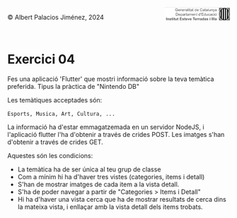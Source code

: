 <div style="display: flex; width: 100%;">
    <div style="flex: 1; padding: 0px;">
        <p>© Albert Palacios Jiménez, 2024</p>
    </div>
    <div style="flex: 1; padding: 0px; text-align: right;">
        <img src="./assets/ieti.png" height="32" alt="Logo de IETI" style="max-height: 32px;">
    </div>
</div>
<br/>

# Exercici 04

Fes una aplicació 'Flutter' que mostri informació sobre la teva temàtica preferida. Tipus la pràctica de "Nintendo DB"

Les temàtiques acceptades són:

```text
Esports, Musica, Art, Cultura, ...
```

La informació ha d'estar emmagatzemada en un servidor NodeJS, i l'aplicació flutter l'ha d'obtenir a través de crides POST. Les imatges s'han d'obtenir a través de crides GET.

Aquestes són les condicions:

- La temàtica ha de ser única al teu grup de classe
- Com a mínim hi ha d'haver tres vistes (categories, items i detall)
- S'han de mostrar imatges de cada item a la vista detall.
- S'ha de poder navegar a partir de "Categories > Items i Detall"
- Hi ha d'haver una vista cerca que ha de mostrar resultats de cerca dins la mateixa vista, i enllaçar amb la vista detall dels items trobats.

